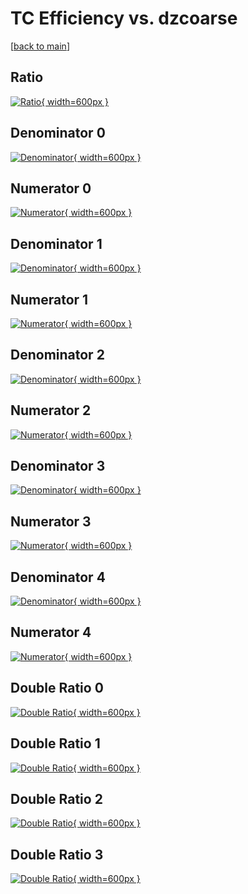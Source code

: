 # TC Efficiency vs. dzcoarse

[[back to main](./)]



## Ratio

[![Ratio](../mtv/var/TC_vtr_13_0_eff_dzcoarse.png){ width=600px }](../mtv/var/TC_vtr_13_0_eff_dzcoarse.pdf)

## Denominator 0

[![Denominator](../mtv/den/TC_vtr_13_0_eff_dzcoarse_den0.png){ width=600px }](../mtv/den/TC_vtr_13_0_eff_dzcoarse_den0.pdf)

## Numerator 0

[![Numerator](../mtv/num/TC_vtr_13_0_eff_dzcoarse_num0.png){ width=600px }](../mtv/num/TC_vtr_13_0_eff_dzcoarse_num0.pdf)

## Denominator 1

[![Denominator](../mtv/den/TC_vtr_13_0_eff_dzcoarse_den1.png){ width=600px }](../mtv/den/TC_vtr_13_0_eff_dzcoarse_den1.pdf)

## Numerator 1

[![Numerator](../mtv/num/TC_vtr_13_0_eff_dzcoarse_num1.png){ width=600px }](../mtv/num/TC_vtr_13_0_eff_dzcoarse_num1.pdf)

## Denominator 2

[![Denominator](../mtv/den/TC_vtr_13_0_eff_dzcoarse_den2.png){ width=600px }](../mtv/den/TC_vtr_13_0_eff_dzcoarse_den2.pdf)

## Numerator 2

[![Numerator](../mtv/num/TC_vtr_13_0_eff_dzcoarse_num2.png){ width=600px }](../mtv/num/TC_vtr_13_0_eff_dzcoarse_num2.pdf)

## Denominator 3

[![Denominator](../mtv/den/TC_vtr_13_0_eff_dzcoarse_den3.png){ width=600px }](../mtv/den/TC_vtr_13_0_eff_dzcoarse_den3.pdf)

## Numerator 3

[![Numerator](../mtv/num/TC_vtr_13_0_eff_dzcoarse_num3.png){ width=600px }](../mtv/num/TC_vtr_13_0_eff_dzcoarse_num3.pdf)

## Denominator 4

[![Denominator](../mtv/den/TC_vtr_13_0_eff_dzcoarse_den4.png){ width=600px }](../mtv/den/TC_vtr_13_0_eff_dzcoarse_den4.pdf)

## Numerator 4

[![Numerator](../mtv/num/TC_vtr_13_0_eff_dzcoarse_num4.png){ width=600px }](../mtv/num/TC_vtr_13_0_eff_dzcoarse_num4.pdf)

## Double Ratio 0

[![Double Ratio](../mtv/ratio/TC_vtr_13_0_eff_dzcoarse_ratio0.png){ width=600px }](../mtv/ratio/TC_vtr_13_0_eff_dzcoarse_ratio0.pdf)

## Double Ratio 1

[![Double Ratio](../mtv/ratio/TC_vtr_13_0_eff_dzcoarse_ratio1.png){ width=600px }](../mtv/ratio/TC_vtr_13_0_eff_dzcoarse_ratio1.pdf)

## Double Ratio 2

[![Double Ratio](../mtv/ratio/TC_vtr_13_0_eff_dzcoarse_ratio2.png){ width=600px }](../mtv/ratio/TC_vtr_13_0_eff_dzcoarse_ratio2.pdf)

## Double Ratio 3

[![Double Ratio](../mtv/ratio/TC_vtr_13_0_eff_dzcoarse_ratio3.png){ width=600px }](../mtv/ratio/TC_vtr_13_0_eff_dzcoarse_ratio3.pdf)

